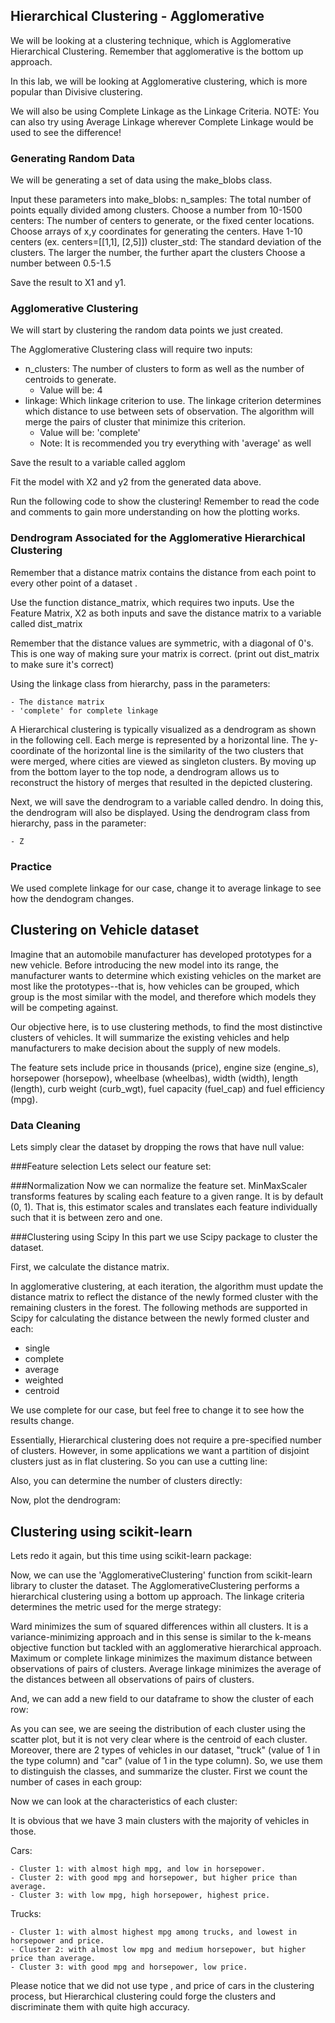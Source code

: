 ## Hierarchical Clustering - Agglomerative
We will be looking at a clustering technique, which is Agglomerative Hierarchical Clustering. Remember that agglomerative is the bottom up approach.

In this lab, we will be looking at Agglomerative clustering, which is more popular than Divisive clustering.

We will also be using Complete Linkage as the Linkage Criteria.
NOTE: You can also try using Average Linkage wherever Complete Linkage would be used to see the difference!

### Generating Random Data
We will be generating a set of data using the make_blobs class.

Input these parameters into make_blobs:
n_samples: The total number of points equally divided among clusters.
Choose a number from 10-1500
centers: The number of centers to generate, or the fixed center locations.
Choose arrays of x,y coordinates for generating the centers. Have 1-10 centers (ex. centers=[[1,1], [2,5]])
cluster_std: The standard deviation of the clusters. The larger the number, the further apart the clusters
Choose a number between 0.5-1.5

Save the result to X1 and y1.


### Agglomerative Clustering
We will start by clustering the random data points we just created.

The Agglomerative Clustering class will require two inputs:

- n_clusters: The number of clusters to form as well as the number of centroids to generate.
	- Value will be: 4
- linkage: Which linkage criterion to use. The linkage criterion determines which distance to use between sets of observation. The algorithm will merge the pairs of cluster that minimize this criterion.
	- Value will be: 'complete'
	- Note: It is recommended you try everything with 'average' as well

Save the result to a variable called agglom

Fit the model with X2 and y2 from the generated data above.

Run the following code to show the clustering!
Remember to read the code and comments to gain more understanding on how the plotting works.

### Dendrogram Associated for the Agglomerative Hierarchical Clustering
Remember that a distance matrix contains the distance from each point to every other point of a dataset .

Use the function distance_matrix, which requires two inputs. Use the Feature Matrix, X2 as both inputs and save the distance matrix to a variable called dist_matrix

Remember that the distance values are symmetric, with a diagonal of 0's. This is one way of making sure your matrix is correct.
(print out dist_matrix to make sure it's correct)

Using the linkage class from hierarchy, pass in the parameters:

	- The distance matrix
	- 'complete' for complete linkage

A Hierarchical clustering is typically visualized as a dendrogram as shown in the following cell. Each merge is represented by a horizontal line. The y-coordinate of the horizontal line is the similarity of the two clusters that were merged, where cities are viewed as singleton clusters. By moving up from the bottom layer to the top node, a dendrogram allows us to reconstruct the history of merges that resulted in the depicted clustering.

Next, we will save the dendrogram to a variable called dendro. In doing this, the dendrogram will also be displayed. Using the dendrogram class from hierarchy, pass in the parameter:

	- Z

### Practice
We used complete linkage for our case, change it to average linkage to see how the dendogram changes.

## Clustering on Vehicle dataset
Imagine that an automobile manufacturer has developed prototypes for a new vehicle. Before introducing the new model into its range, the manufacturer wants to determine which existing vehicles on the market are most like the prototypes--that is, how vehicles can be grouped, which group is the most similar with the model, and therefore which models they will be competing against.

Our objective here, is to use clustering methods, to find the most distinctive clusters of vehicles. It will summarize the existing vehicles and help manufacturers to make decision about the supply of new models.

The feature sets include price in thousands (price), engine size (engine_s), horsepower (horsepow), wheelbase (wheelbas), width (width), length (length), curb weight (curb_wgt), fuel capacity (fuel_cap) and fuel efficiency (mpg).


### Data Cleaning
Lets simply clear the dataset by dropping the rows that have null value:

###Feature selection
Lets select our feature set:


###Normalization
Now we can normalize the feature set. MinMaxScaler transforms features by scaling each feature to a given range. It is by default (0, 1). That is, this estimator scales and translates each feature individually such that it is between zero and one.

###Clustering using Scipy
In this part we use Scipy package to cluster the dataset.

First, we calculate the distance matrix.

In agglomerative clustering, at each iteration, the algorithm must update the distance matrix to reflect the distance of the newly formed cluster with the remaining clusters in the forest. The following methods are supported in Scipy for calculating the distance between the newly formed cluster and each:

- single
- complete
- average
- weighted
- centroid

We use complete for our case, but feel free to change it to see how the results change.

Essentially, Hierarchical clustering does not require a pre-specified number of clusters. However, in some applications we want a partition of disjoint clusters just as in flat clustering. So you can use a cutting line:


Also, you can determine the number of clusters directly:

Now, plot the dendrogram:


## Clustering using scikit-learn
Lets redo it again, but this time using scikit-learn package:

Now, we can use the 'AgglomerativeClustering' function from scikit-learn library to cluster the dataset. The AgglomerativeClustering performs a hierarchical clustering using a bottom up approach. The linkage criteria determines the metric used for the merge strategy:

Ward minimizes the sum of squared differences within all clusters. It is a variance-minimizing approach and in this sense is similar to the k-means objective function but tackled with an agglomerative hierarchical approach.
Maximum or complete linkage minimizes the maximum distance between observations of pairs of clusters.
Average linkage minimizes the average of the distances between all observations of pairs of clusters.

And, we can add a new field to our dataframe to show the cluster of each row:

As you can see, we are seeing the distribution of each cluster using the scatter plot, but it is not very clear where is the centroid of each cluster. Moreover, there are 2 types of vehicles in our dataset, "truck" (value of 1 in the type column) and "car" (value of 1 in the type column). So, we use them to distinguish the classes, and summarize the cluster. First we count the number of cases in each group:

Now we can look at the characteristics of each cluster:

It is obvious that we have 3 main clusters with the majority of vehicles in those.

Cars:

	- Cluster 1: with almost high mpg, and low in horsepower.
	- Cluster 2: with good mpg and horsepower, but higher price than average.
	- Cluster 3: with low mpg, high horsepower, highest price.
Trucks:

	- Cluster 1: with almost highest mpg among trucks, and lowest in horsepower and price.
	- Cluster 2: with almost low mpg and medium horsepower, but higher price than average.
	- Cluster 3: with good mpg and horsepower, low price.
Please notice that we did not use type , and price of cars in the clustering process, but Hierarchical clustering could forge the clusters and discriminate them with quite high accuracy.

